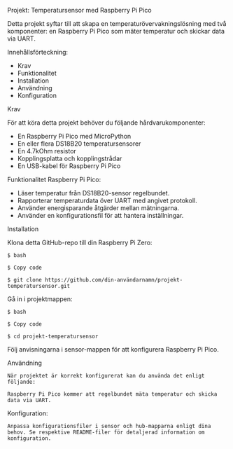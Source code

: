 Projekt: Temperatursensor med Raspberry Pi Pico

   Detta projekt syftar till att skapa en temperaturövervakningslösning med två komponenter: en Raspberry Pi Pico som mäter temperatur och 
   skickar data via UART.


Innehållsförteckning:

 * Krav
 * Funktionalitet
 * Installation
 * Användning
 * Konfiguration


Krav

För att köra detta projekt behöver du följande hårdvarukomponenter:

 * En Raspberry Pi Pico med MicroPython
 * En eller flera DS18B20 temperatursensorer
 * En 4.7kOhm resistor
 * Kopplingsplatta och kopplingstrådar
 * En USB-kabel för Raspberry Pi Pico


Funktionalitet
Raspberry Pi Pico:

 * Läser temperatur från DS18B20-sensor regelbundet.
 * Rapporterar temperaturdata över UART med angivet protokoll.
 * Använder energisparande åtgärder mellan mätningarna.
 * Använder en konfigurationsfil för att hantera inställningar.



Installation

Klona detta GitHub-repo till din Raspberry Pi Zero:

    $ bash

    $ Copy code

    $ git clone https://github.com/din-användarnamn/projekt-temperatursensor.git

Gå in i projektmappen:

    $ bash

    $ Copy code

    $ cd projekt-temperatursensor

Följ anvisningarna i sensor-mappen för att konfigurera Raspberry Pi Pico.


Användning

    När projektet är korrekt konfigurerat kan du använda det enligt följande:

    Raspberry Pi Pico kommer att regelbundet mäta temperatur och skicka data via UART.


Konfiguration:

    Anpassa konfigurationsfiler i sensor och hub-mapparna enligt dina behov. Se respektive README-filer för detaljerad information om 
    konfiguration.
